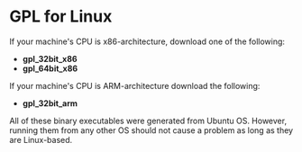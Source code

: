 # GPL for Linux

If your machine's CPU is x86-architecture, download one of the following:

- **gpl\_32bit\_x86**
- **gpl\_64bit\_x86**

If your machine's CPU is ARM-architecture download the following:

- **gpl\_32bit\_arm**

All of these binary executables were generated from Ubuntu OS. However, running them from any other OS should not cause a problem as long as they are Linux-based.
